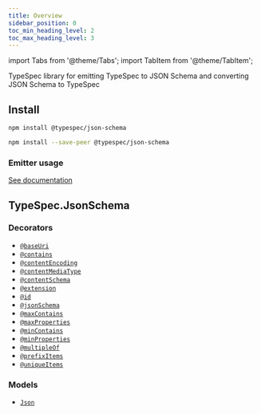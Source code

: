 ```yaml
---
title: Overview
sidebar_position: 0
toc_min_heading_level: 2
toc_max_heading_level: 3
---
```


import Tabs from '@theme/Tabs';
import TabItem from '@theme/TabItem';

TypeSpec library for emitting TypeSpec to JSON Schema and converting JSON Schema to TypeSpec

## Install

<Tabs>
<TabItem value="spec" label="In a spec" default>

```bash
npm install @typespec/json-schema
```

</TabItem>
<TabItem value="library" label="In a library" default>

```bash
npm install --save-peer @typespec/json-schema
```

</TabItem>
</Tabs>

### Emitter usage

[See documentation](./emitter.md)

## TypeSpec.JsonSchema

### Decorators

- [`@baseUri`](./decorators.md#@TypeSpec.JsonSchema.baseUri)
- [`@contains`](./decorators.md#@TypeSpec.JsonSchema.contains)
- [`@contentEncoding`](./decorators.md#@TypeSpec.JsonSchema.contentEncoding)
- [`@contentMediaType`](./decorators.md#@TypeSpec.JsonSchema.contentMediaType)
- [`@contentSchema`](./decorators.md#@TypeSpec.JsonSchema.contentSchema)
- [`@extension`](./decorators.md#@TypeSpec.JsonSchema.extension)
- [`@id`](./decorators.md#@TypeSpec.JsonSchema.id)
- [`@jsonSchema`](./decorators.md#@TypeSpec.JsonSchema.jsonSchema)
- [`@maxContains`](./decorators.md#@TypeSpec.JsonSchema.maxContains)
- [`@maxProperties`](./decorators.md#@TypeSpec.JsonSchema.maxProperties)
- [`@minContains`](./decorators.md#@TypeSpec.JsonSchema.minContains)
- [`@minProperties`](./decorators.md#@TypeSpec.JsonSchema.minProperties)
- [`@multipleOf`](./decorators.md#@TypeSpec.JsonSchema.multipleOf)
- [`@prefixItems`](./decorators.md#@TypeSpec.JsonSchema.prefixItems)
- [`@uniqueItems`](./decorators.md#@TypeSpec.JsonSchema.uniqueItems)

### Models

- [`Json`](./data-types.md#TypeSpec.JsonSchema.Json)
